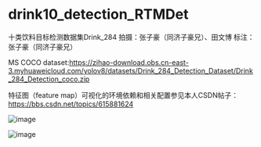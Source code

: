 # drink10_detection_RTMDet




十类饮料目标检测数据集Drink_284
拍摄：张子豪（同济子豪兄）、田文博
标注：张子豪（同济子豪兄）






MS COCO dataset:https://zihao-download.obs.cn-east-3.myhuaweicloud.com/yolov8/datasets/Drink_284_Detection_Dataset/Drink_284_Detection_coco.zip





特征图（feature map）可视化的环境依赖和相关配置参见本人CSDN帖子：https://bbs.csdn.net/topics/615881624






![image](https://github.com/Gxhappiness/drink10_detection_RTMDet/assets/95199650/e33433c2-316c-4331-9d84-c997b80444aa)




![image](https://github.com/Gxhappiness/drink10_detection_RTMDet/assets/95199650/eea20cbd-53ce-4707-a61b-ea0de4f84882)
